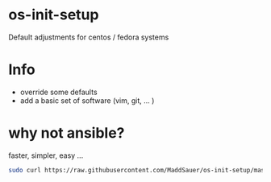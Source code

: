 # os-init-setup
Default adjustments for centos / fedora systems

# Info
 * override some defaults
 * add a basic set of software (vim, git, ... )

# why not ansible?
faster, simpler, easy ...
```bash
sudo curl https://raw.githubusercontent.com/MaddSauer/os-init-setup/master/os-custom-setup.sh | bash
```


